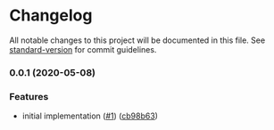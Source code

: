 # Changelog

All notable changes to this project will be documented in this file. See [standard-version](https://github.com/conventional-changelog/standard-version) for commit guidelines.

### 0.0.1 (2020-05-08)


### Features

* initial implementation ([#1](https://github.com/moxystudio/express-ensure-content-type/issues/1)) ([cb98b63](https://github.com/moxystudio/express-ensure-content-type/commit/cb98b637a264c2f2320522d4f29774417aca0e0e))
